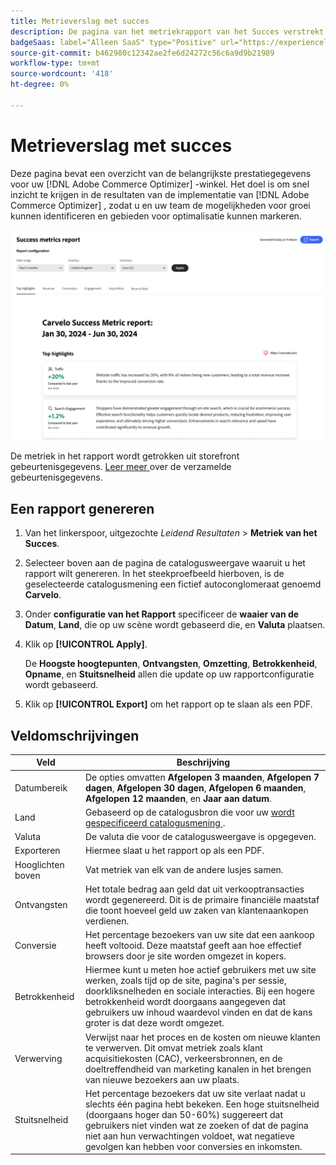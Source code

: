 ```yaml
---
title: Metrieverslag met succes
description: De pagina van het metriekrapport van het Succes verstrekt insight in de belangrijkste prestatiesmetriek voor uw  [!DNL Adobe Commerce Optimizer]  opslag.
badgeSaas: label="Alleen SaaS" type="Positive" url="https://experienceleague.adobe.com/nl/docs/commerce/user-guides/product-solutions" tooltip="Alleen van toepassing op Adobe Commerce as a Cloud Service- en Adobe Commerce Optimizer-projecten (door Adobe beheerde SaaS-infrastructuur)."
source-git-commit: b462980c12342ae2fe6d24272c56c6a9d9b21989
workflow-type: tm+mt
source-wordcount: '418'
ht-degree: 0%

---
```


# Metrieverslag met succes

Deze pagina bevat een overzicht van de belangrijkste prestatiegegevens voor uw [!DNL Adobe Commerce Optimizer] -winkel. Het doel is om snel inzicht te krijgen in de resultaten van de implementatie van [!DNL Adobe Commerce Optimizer] , zodat u en uw team de mogelijkheden voor groei kunnen identificeren en gebieden voor optimalisatie kunnen markeren.

![ metriek van het Succes rapport ](../assets/success-metrics.png)

De metriek in het rapport wordt getrokken uit storefront gebeurtenisgegevens. [ Leer meer ](../setup/events/overview.md) over de verzamelde gebeurtenisgegevens.

## Een rapport genereren

1. Van het linkerspoor, uitgezochte _Leidend Resultaten_ > **Metriek van het Succes**.
1. Selecteer boven aan de pagina de catalogusweergave waaruit u het rapport wilt genereren. In het steekproefbeeld hierboven, is de geselecteerde catalogusmening een fictief autoconglomeraat genoemd **Carvelo**.
1. Onder **configuratie van het Rapport** specificeer de **waaier van de Datum**, **Land**, die op uw scène wordt gebaseerd die, en **Valuta** plaatsen.
1. Klik op **[!UICONTROL Apply]**.

   De **Hoogste hoogtepunten**, **Ontvangsten**, **Omzetting**, **Betrokkenheid**, **Opname**, en **Stuitsnelheid** allen die update op uw rapportconfiguratie wordt gebaseerd.

1. Klik op **[!UICONTROL Export]** om het rapport op te slaan als een PDF.

## Veldomschrijvingen

| Veld | Beschrijving |
|---|---|
| Datumbereik | De opties omvatten **Afgelopen 3 maanden**, **Afgelopen 7 dagen**, **Afgelopen 30 dagen**, **Afgelopen 6 maanden**, **Afgelopen 12 maanden**, en **Jaar aan datum**. |
| Land | Gebaseerd op de catalogusbron die voor uw [ wordt gespecificeerd catalogusmening ](../setup/catalog-view.md). |
| Valuta | De valuta die voor de catalogusweergave is opgegeven. |
| Exporteren | Hiermee slaat u het rapport op als een PDF. |
| Hooglichten boven | Vat metriek van elk van de andere lusjes samen. |
| Ontvangsten | Het totale bedrag aan geld dat uit verkooptransacties wordt gegenereerd. Dit is de primaire financiële maatstaf die toont hoeveel geld uw zaken van klantenaankopen verdienen. |
| Conversie | Het percentage bezoekers van uw site dat een aankoop heeft voltooid. Deze maatstaf geeft aan hoe effectief browsers door je site worden omgezet in kopers. |
| Betrokkenheid | Hiermee kunt u meten hoe actief gebruikers met uw site werken, zoals tijd op de site, pagina&#39;s per sessie, doorkliksnelheden en sociale interacties. Bij een hogere betrokkenheid wordt doorgaans aangegeven dat gebruikers uw inhoud waardevol vinden en dat de kans groter is dat deze wordt omgezet. |
| Verwerving | Verwijst naar het proces en de kosten om nieuwe klanten te verwerven. Dit omvat metriek zoals klant acquisitiekosten (CAC), verkeersbronnen, en de doeltreffendheid van marketing kanalen in het brengen van nieuwe bezoekers aan uw plaats. |
| Stuitsnelheid | Het percentage bezoekers dat uw site verlaat nadat u slechts één pagina hebt bekeken. Een hoge stuitsnelheid (doorgaans hoger dan 50-60%) suggereert dat gebruikers niet vinden wat ze zoeken of dat de pagina niet aan hun verwachtingen voldoet, wat negatieve gevolgen kan hebben voor conversies en inkomsten. |

